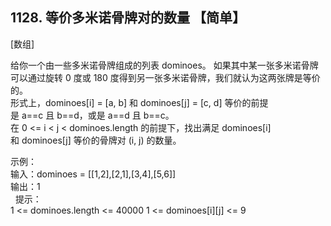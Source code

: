 ## 1128. 等价多米诺骨牌对的数量 【简单】     
[数组]    

给你一个由一些多米诺骨牌组成的列表 dominoes。
如果其中某一张多米诺骨牌可以通过旋转 0 度或 180 度得到另一张多米诺骨牌，我们就认为这两张牌是等价的。    
形式上，dominoes[i] = [a, b] 和 dominoes[j] = [c, d] 等价的前提是 a==c 且 b==d，或是 a==d 且 b==c。     
在 0 <= i < j < dominoes.length 的前提下，找出满足 dominoes[i] 和 dominoes[j] 等价的骨牌对 (i, j) 的数量。      

示例：        
输入：dominoes = [[1,2],[2,1],[3,4],[5,6]]    
输出：1      
 
提示：   
1 <= dominoes.length <= 40000
1 <= dominoes[i][j] <= 9

